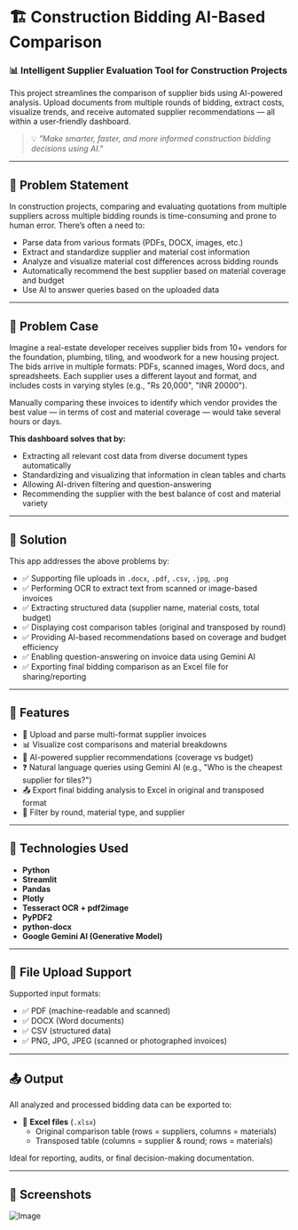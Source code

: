 # 🏗️ Construction Bidding AI-Based Comparison  

### 📊 Intelligent Supplier Evaluation Tool for Construction Projects

This project streamlines the comparison of supplier bids using AI-powered analysis. Upload documents from multiple rounds of bidding, extract costs, visualize trends, and receive automated supplier recommendations — all within a user-friendly dashboard.

> 💡 *"Make smarter, faster, and more informed construction bidding decisions using AI."*

---

## 📌 Problem Statement

In construction projects, comparing and evaluating quotations from multiple suppliers across multiple bidding rounds is time-consuming and prone to human error. There’s often a need to:

- Parse data from various formats (PDFs, DOCX, images, etc.)
- Extract and standardize supplier and material cost information
- Analyze and visualize material cost differences across bidding rounds
- Automatically recommend the best supplier based on material coverage and budget
- Use AI to answer queries based on the uploaded data

---

## 🧪 Problem Case

Imagine a real-estate developer receives supplier bids from 10+ vendors for the foundation, plumbing, tiling, and woodwork for a new housing project. The bids arrive in multiple formats: PDFs, scanned images, Word docs, and spreadsheets. Each supplier uses a different layout and format, and includes costs in varying styles (e.g., "Rs 20,000", "INR 20000").

Manually comparing these invoices to identify which vendor provides the best value — in terms of cost and material coverage — would take several hours or days.

**This dashboard solves that by:**

- Extracting all relevant cost data from diverse document types automatically
- Standardizing and visualizing that information in clean tables and charts
- Allowing AI-driven filtering and question-answering
- Recommending the supplier with the best balance of cost and material variety

---

## 🎯 Solution

This app addresses the above problems by:

- ✅ Supporting file uploads in `.docx`, `.pdf`, `.csv`, `.jpg`, `.png`
- ✅ Performing OCR to extract text from scanned or image-based invoices
- ✅ Extracting structured data (supplier name, material costs, total budget)
- ✅ Displaying cost comparison tables (original and transposed by round)
- ✅ Providing AI-based recommendations based on coverage and budget efficiency
- ✅ Enabling question-answering on invoice data using Gemini AI
- ✅ Exporting final bidding comparison as an Excel file for sharing/reporting

---

## 🚀 Features

- 📄 Upload and parse multi-format supplier invoices  
- 📊 Visualize cost comparisons and material breakdowns  
- 🧠 AI-powered supplier recommendations (coverage vs budget)  
- ❓ Natural language queries using Gemini AI (e.g., "Who is the cheapest supplier for tiles?")  
- 📤 Export final bidding analysis to Excel in original and transposed format  
- 🧹 Filter by round, material type, and supplier

---

## 🧰 Technologies Used

- **Python**
- **Streamlit**
- **Pandas**
- **Plotly**
- **Tesseract OCR + pdf2image**
- **PyPDF2**
- **python-docx**
- **Google Gemini AI (Generative Model)**

---

## 📁 File Upload Support

Supported input formats:

- ✅ PDF (machine-readable and scanned)
- ✅ DOCX (Word documents)
- ✅ CSV (structured data)
- ✅ PNG, JPG, JPEG (scanned or photographed invoices)

---

## 📤 Output

All analyzed and processed bidding data can be exported to:

- 📁 **Excel files** (`.xlsx`)
  - Original comparison table (rows = suppliers, columns = materials)
  - Transposed table (columns = supplier & round; rows = materials)

Ideal for reporting, audits, or final decision-making documentation.

---

## 📸 Screenshots
![Image](https://github.com/user-attachments/assets/30949106-716d-4453-a9d5-cd4d627ac454)


